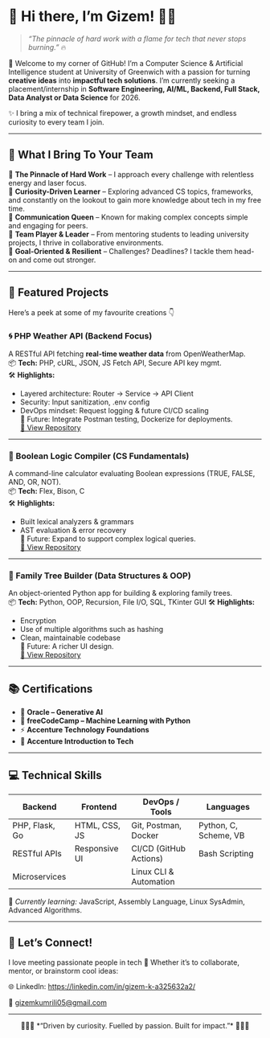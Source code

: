 # 🌸 Hi there, I’m Gizem! 🌊✨
> *“The pinnacle of hard work with a flame for tech that never stops burning.”* 🔥

👋 Welcome to my corner of GitHub! I’m a Computer Science & Artificial Intelligence student at University of Greenwich with a passion for turning **creative ideas** into **impactful tech solutions**. I’m currently seeking a placement/internship in **Software Engineering, AI/ML, Backend, Full Stack, Data Analyst or Data Science** for 2026.  

✨ I bring a mix of technical firepower, a growth mindset, and endless curiosity to every team I join.  

---

## 🚀 What I Bring To Your Team
🌸 **The Pinnacle of Hard Work** – I approach every challenge with relentless energy and laser focus.  
🌱 **Curiosity-Driven Learner** – Exploring advanced CS topics, frameworks, and constantly on the lookout to gain more knowledge about tech in my free time.  
💬 **Communication Queen** – Known for making complex concepts simple and engaging for peers.  
🤝 **Team Player & Leader** – From mentoring students to leading university projects, I thrive in collaborative environments.  
🎯 **Goal-Oriented & Resilient** – Challenges? Deadlines? I tackle them head-on and come out stronger.  

---

## 🌟 Featured Projects
Here’s a peek at some of my favourite creations 👇  

### 🌀 PHP Weather API (Backend Focus)  
A RESTful API fetching **real-time weather data** from OpenWeatherMap.  
📦 **Tech:** PHP, cURL, JSON, JS Fetch API, Secure API key mgmt.  
🛠 **Highlights:**  
- Layered architecture: Router → Service → API Client  
- Security: Input sanitization, .env config  
- DevOps mindset: Request logging & future CI/CD scaling  
🌱 Future: Integrate Postman testing, Dockerize for deployments.  
[🔗 View Repository](#)  

---

### 🧠 Boolean Logic Compiler (CS Fundamentals)  
A command-line calculator evaluating Boolean expressions (TRUE, FALSE, AND, OR, NOT).  
📦 **Tech:** Flex, Bison, C  
🛠 **Highlights:**  
- Built lexical analyzers & grammars  
- AST evaluation & error recovery  
🌱 Future: Expand to support complex logical queries.  
[🔗 View Repository](#)  

---

### 🌳 Family Tree Builder (Data Structures & OOP)  
An object-oriented Python app for building & exploring family trees.  
📦 **Tech:** Python, OOP, Recursion, File I/O, SQL, TKinter GUI
🛠 **Highlights:**  
- Encryption 
- Use of multiple algorithms such as hashing  
- Clean, maintainable codebase  
🌱 Future: A richer UI design.  
[🔗 View Repository](#)  

---

## 📚 Certifications
- 🏅 **Oracle – Generative AI** 
- 📖 **freeCodeCamp – Machine Learning with Python**  
- ⚡ **Accenture Technology Foundations**  
- 🚀 **Accenture Introduction to Tech**  

---

## 💻 Technical Skills
| Backend         | Frontend       | DevOps / Tools           | Languages              |
|-----------------|----------------|--------------------------|------------------------|
| PHP, Flask, Go  | HTML, CSS, JS   | Git, Postman, Docker     | Python, C, Scheme, VB  |
| RESTful APIs    | Responsive UI  | CI/CD (GitHub Actions)   | Bash Scripting         |
| Microservices   |                | Linux CLI & Automation   |                        |

🌱 *Currently learning:* JavaScript, Assembly Language, Linux SysAdmin, Advanced Algorithms.

---

## 💬 Let’s Connect!
I love meeting passionate people in tech 🌸 Whether it’s to collaborate, mentor, or brainstorm cool ideas:  

🌐 LinkedIn:  https://linkedin.com/in/gizem-k-a325632a2/

📧 gizemkumrili05@gmail.com 

---

<div align="center">
  🌷🌷🌷 *“Driven by curiosity. Fuelled by passion. Built for impact.”* 🌷🌷🌷
</div>
